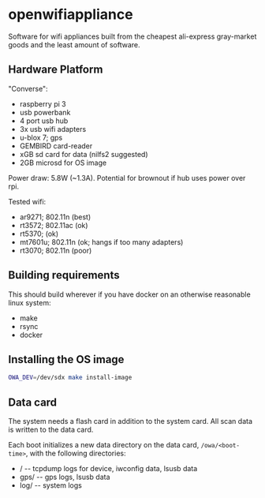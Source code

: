 # openwifiappliance

Software for wifi appliances built from the cheapest ali-express gray-market goods and the least amount of software.

## Hardware Platform

"Converse":

* raspberry pi 3
* usb powerbank
* 4 port usb hub
* 3x usb wifi adapters
* u-blox 7; gps
* GEMBIRD card-reader
* xGB sd card for data (nilfs2 suggested)
* 2GB microsd for OS image

Power draw: 5.8W (~1.3A). Potential for brownout if hub uses power over rpi.

Tested wifi:

* ar9271; 802.11n (best)
* rt3572; 802.11ac (ok)
* rt5370; (ok)
* mt7601u; 802.11n (ok; hangs if too many adapters)
* rt3070; 802.11n (poor)


## Building requirements

This should build wherever if you have docker on an otherwise reasonable linux system:

* make
* rsync
* docker

## Installing the OS image

```sh
OWA_DEV=/dev/sdx make install-image
```

## Data card

The system needs a flash card in addition to the system card. All scan data is written to the data card.

Each boot initializes a new data directory on the data card, `/owa/<boot-time>`, with the following directories:

* <mac>/ -- tcpdump logs for device, iwconfig data, lsusb data
* gps/ -- gps logs, lsusb data
* log/ -- system logs